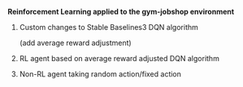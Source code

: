 **Reinforcement Learning applied to the gym-jobshop environment**
1. Custom changes to Stable Baselines3 DQN algorithm
    
    (add average reward adjustment)
2. RL agent based on average reward adjusted DQN algorithm
3. Non-RL agent taking random action/fixed action
